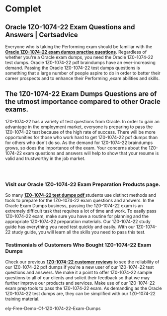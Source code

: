 # Complet<h2><strong>Oracle 1Z0-1074-22 Exam Questions and Answers | Certsadvice</strong></h2> <p>Everyone who is taking the Performing exam should be familiar with the <a href="http://www.certsadvice.com/oracle/1z0-1074-22-practice-questions"><strong>Oracle 1Z0-1074-22 exam dumps practise questions</strong></a>. Regardless of whether you&#39;re a Oracle exam dumps, you need the Oracle 1Z0-1074-22 test dumps. Oracle 1Z0-1074-22 pdf braindumps have an ever-increasing demand. Passing the Oracle 1Z0-1074-22 test dumps questions is something that a large number of people aspire to do in order to better their career prospects and to enhance their Performing ,exam abilities and skills.</p> <h2><strong>The 1Z0-1074-22 Exam Dumps Questions are of the utmost importance compared to other Oracle exams.</strong></h2> <p>1Z0-1074-22 has a variety of test questions from Oracle. In order to gain an advantage in the employment market, everyone is preparing to pass the 1Z0-1074-22 test because of the high rate of success. There will be more opportunities for those who work hard to get 1Z0-1074-22 pdf dumps than for others who don&#39;t do so. As the demand for 1Z0-1074-22 braindumps grows, so does the importance of the exam. Your concerns about the 1Z0-1074-22 exam questions and answers will help to show that your resume is valid and trustworthy in the job market.</p> <p><a href="http://www.certsadvice.com/oracle/1z0-1074-22-practice-questions" style="display: block; padding: 1em 0; text-align: center; "><img alt="" src="https://1.bp.blogspot.com/-RUOr8Wn-CRk/YUYAxC8kcHI/AAAAAAAAAnw/F7BbdI3tw8QDj5z8iX0vQAioQzKiUxduwCLcBGAsYHQ/s0/unnamed.jpg" /></a></p> <h3><strong>Visit our Oracle 1Z0-1074-22 Exam Preparation Products page.</strong></h3> <p>So many <a href="http://www.certsadvice.com/oracle/1z0-1074-22-practice-questions"><strong>1Z0-1074-22 test dumps pdf </strong></a>students use distinct methods and tools to prepare for the 1Z0-1074-22 exam questions and answers. In the Oracle Exam Dumps business, passing the 1Z0-1074-22 exam is an extremely difficult task that requires a lot of time and work. To easily pass 1Z0-1074-22 exam, make sure you have a routine for planning and the appropriate 1Z0-1074-22 preparation materials. Our 1Z0-1074-22 study guide has everything you need test quickly and easily. With our 1Z0-1074-22 study guide, you will learn all the skills you need to pass this test.</p> <h3><strong>Testimonials of Customers Who Bought 1Z0-1074-22 Exam Dumps</strong></h3> <p>Check our previous <a href="http://www.certsadvice.com/oracle/1z0-1074-22-practice-questions"><strong>1Z0-1074-22 customer reviews</strong></a> to see the reliability of our 1Z0-1074-22 pdf dumps if you&#39;re a new user of our 1Z0-1074-22 test questions and answers. We make it a point to offer 1Z0-1074-22 sample questions to all of our clients and solicit their feedback so that we may further improve our products and services. Make use of our 1Z0-1074-22 exam prep tools to pass the 1Z0-1074-22 exam. As demanding as the Oracle 1Z0-1074-22 test dumps are, they can be simplified with our 1Z0-1074-22 training material.</p>ely-Free-Demo-Of-1Z0-1074-22-Exam-Dumps
